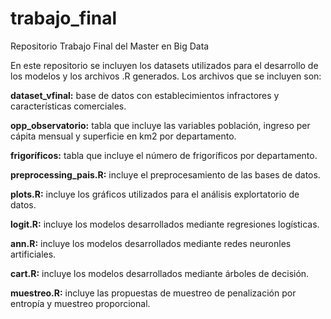 # trabajo_final
Repositorio Trabajo Final del Master en Big Data

En este repositorio se incluyen los datasets utilizados para el desarrollo de los modelos y los archivos .R generados. Los archivos que se incluyen son:
  
  **dataset_vfinal:**   base de datos con establecimientos infractores y características comerciales.
  
  **opp_observatorio:** tabla que incluye las variables población, ingreso per cápita mensual y superficie en km2 por departamento.
  
  **frigoríficos:**     tabla que incluye el número de frigoríficos por departamento.
  
  **preprocessing_pais.R:** incluye el preprocesamiento de las bases de datos.
  
  **plots.R:**              incluye los gráficos utilizados para el análisis explortatorio de datos.
  
  **logit.R:**              incluye los modelos desarrollados mediante regresiones logísticas.
  
  **ann.R:**                incluye los modelos desarrollados mediante redes neuronles artificiales.
  
  **cart.R:**               incluye los modelos desarrollados mediante árboles de decisión.
  
  **muestreo.R:**           incluye las propuestas de muestreo de penalización por entropía y muestreo proporcional.
